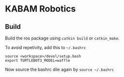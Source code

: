 # KABAM Robotics

## Build

Build the ros package using `catkin build` or `catkin_make`.

To avoid repetivity, add this to `~/.bashrc`

```
source <workspace>/devel/setup.bash
export TURTLEBOT3_MODEL=waffle
```

Now source the bashrc dile again by `source ~/.bashrc`
